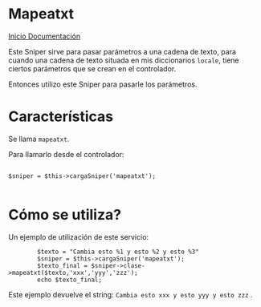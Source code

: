 Mapeatxt
========

[Inicio Documentación][1]

Este Sniper sirve para pasar parámetros a una cadena de texto, para cuando una cadena de texto situada en mis diccionarios `locale`, tiene ciertos parámetros que se crean en el controlador.

Entonces utilizo este Sniper para pasarle los parámetros.

# Características

Se llama `mapeatxt`.

Para llamarlo desde el controlador:

```

$sniper = $this->cargaSniper('mapeatxt');


```

# Cómo se utiliza?

Un ejemplo de utilización de este servicio:

```
		$texto = "Cambia esto %1 y esto %2 y esto %3"
		$sniper = $this->cargaSniper('mapeatxt');
		$texto_final = $sniper->clase->mapeatxt($texto,'xxx','yyy','zzz');
		echo $texto_final;

```

Este ejemplo devuelve el string: `Cambia esto xxx y esto yyy y esto zzz` .

[1]: Inicio_Documentacion.md
